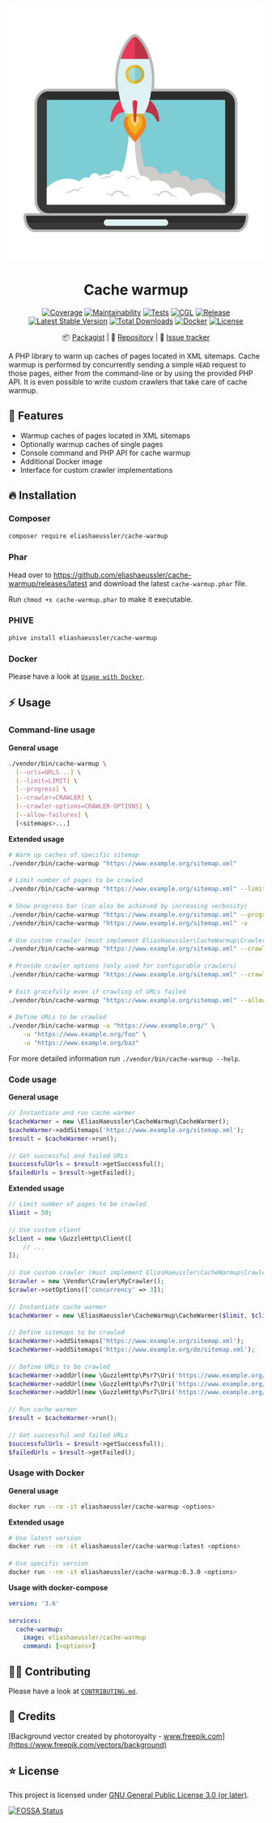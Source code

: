 <div align="center">

![Logo](docs/logo.png)

# Cache warmup

[![Coverage](https://codecov.io/gh/eliashaeussler/cache-warmup/branch/main/graph/badge.svg?token=SAYQJPAHYS)](https://codecov.io/gh/eliashaeussler/cache-warmup)
[![Maintainability](https://api.codeclimate.com/v1/badges/20217c57aa1fc511f8bc/maintainability)](https://codeclimate.com/github/eliashaeussler/cache-warmup/maintainability)
[![Tests](https://github.com/eliashaeussler/cache-warmup/actions/workflows/tests.yaml/badge.svg)](https://github.com/eliashaeussler/cache-warmup/actions/workflows/tests.yaml)
[![CGL](https://github.com/eliashaeussler/cache-warmup/actions/workflows/cgl.yaml/badge.svg)](https://github.com/eliashaeussler/cache-warmup/actions/workflows/cgl.yaml)
[![Release](https://github.com/eliashaeussler/cache-warmup/actions/workflows/release.yaml/badge.svg)](https://github.com/eliashaeussler/cache-warmup/actions/workflows/release.yaml)
[![Latest Stable Version](http://poser.pugx.org/eliashaeussler/cache-warmup/v)](https://packagist.org/packages/eliashaeussler/cache-warmup)
[![Total Downloads](http://poser.pugx.org/eliashaeussler/cache-warmup/downloads)](https://packagist.org/packages/eliashaeussler/cache-warmup)
[![Docker](https://img.shields.io/docker/v/eliashaeussler/cache-warmup?label=docker&sort=semver)](https://hub.docker.com/r/eliashaeussler/cache-warmup)
[![License](http://poser.pugx.org/eliashaeussler/cache-warmup/license)](LICENSE)

:package:&nbsp;[Packagist](https://packagist.org/packages/eliashaeussler/cache-warmup) |
:floppy_disk:&nbsp;[Repository](https://github.com/eliashaeussler/cache-warmup) |
:bug:&nbsp;[Issue tracker](https://github.com/eliashaeussler/cache-warmup/issues)

</div>

A PHP library to warm up caches of pages located in XML sitemaps. Cache warmup
is performed by concurrently sending a simple `HEAD` request to those pages,
either from the command-line or by using the provided PHP API. It is even
possible to write custom crawlers that take care of cache warmup.

## :rocket: Features

* Warmup caches of pages located in XML sitemaps
* Optionally warmup caches of single pages
* Console command and PHP API for cache warmup
* Additional Docker image
* Interface for custom crawler implementations

## :fire: Installation

### Composer

```bash
composer require eliashaeussler/cache-warmup
```

### Phar

Head over to <https://github.com/eliashaeussler/cache-warmup/releases/latest> and
download the latest `cache-warmup.phar` file.

Run `chmod +x cache-warmup.phar` to make it executable.

### PHIVE

```bash
phive install eliashaeussler/cache-warmup
```

### Docker

Please have a look at [`Usage with Docker`](#usage-with-docker).

## :zap: Usage

### Command-line usage

**General usage**

```bash
./vendor/bin/cache-warmup \
  [--urls=URLS...] \
  [--limit=LIMIT] \
  [--progress] \
  [--crawler=CRAWLER] \
  [--crawler-options=CRAWLER-OPTIONS] \
  [--allow-failures] \
  [<sitemaps>...]
```

**Extended usage**

```bash
# Warm up caches of specific sitemap
./vendor/bin/cache-warmup "https://www.example.org/sitemap.xml"

# Limit number of pages to be crawled
./vendor/bin/cache-warmup "https://www.example.org/sitemap.xml" --limit 50

# Show progress bar (can also be achieved by increasing verbosity)
./vendor/bin/cache-warmup "https://www.example.org/sitemap.xml" --progress
./vendor/bin/cache-warmup "https://www.example.org/sitemap.xml" -v

# Use custom crawler (must implement EliasHaeussler\CacheWarmup\Crawler\CrawlerInterface)
./vendor/bin/cache-warmup "https://www.example.org/sitemap.xml" --crawler "Vendor\Crawler\MyCrawler"

# Provide crawler options (only used for configurable crawlers)
./vendor/bin/cache-warmup "https://www.example.org/sitemap.xml" --crawler-options '{"concurrency": 3}'

# Exit gracefully even if crawling of URLs failed
./vendor/bin/cache-warmup "https://www.example.org/sitemap.xml" --allow-failures

# Define URLs to be crawled
./vendor/bin/cache-warmup -u "https://www.example.org/" \
    -u "https://www.example.org/foo" \
    -u "https://www.example.org/baz"
```

For more detailed information run `./vendor/bin/cache-warmup --help`.

### Code usage

**General usage**

```php
// Instantiate and run cache warmer
$cacheWarmer = new \EliasHaeussler\CacheWarmup\CacheWarmer();
$cacheWarmer->addSitemaps('https://www.example.org/sitemap.xml');
$result = $cacheWarmer->run();

// Get successful and failed URLs
$successfulUrls = $result->getSuccessful();
$failedUrls = $result->getFailed();
```

**Extended usage**

```php
// Limit number of pages to be crawled
$limit = 50;

// Use custom client
$client = new \GuzzleHttp\Client([
    // ...
]);

// Use custom crawler (must implement EliasHaeussler\CacheWarmup\Crawler\CrawlerInterface)
$crawler = new \Vendor\Crawler\MyCrawler();
$crawler->setOptions(['concurrency' => 3]);

// Instantiate cache warmer
$cacheWarmer = new \EliasHaeussler\CacheWarmup\CacheWarmer($limit, $client, $crawler);

// Define sitemaps to be crawled
$cacheWarmer->addSitemaps('https://www.example.org/sitemap.xml');
$cacheWarmer->addSitemaps('https://www.example.org/de/sitemap.xml');

// Define URLs to be crawled
$cacheWarmer->addUrl(new \GuzzleHttp\Psr7\Uri('https://www.example.org/'));
$cacheWarmer->addUrl(new \GuzzleHttp\Psr7\Uri('https://www.example.org/foo'));
$cacheWarmer->addUrl(new \GuzzleHttp\Psr7\Uri('https://www.example.org/baz'));

// Run cache warmer
$result = $cacheWarmer->run();

// Get successful and failed URLs
$successfulUrls = $result->getSuccessful();
$failedUrls = $result->getFailed();
```

### Usage with Docker

**General usage**

```bash
docker run --rm -it eliashaeussler/cache-warmup <options>
```

**Extended usage**

```bash
# Use latest version
docker run --rm -it eliashaeussler/cache-warmup:latest <options>

# Use specific version
docker run --rm -it eliashaeussler/cache-warmup:0.3.0 <options>
```

**Usage with docker-compose**

```yaml
version: '3.6'

services:
  cache-warmup:
    image: eliashaeussler/cache-warmup
    command: [<options>]
```

## :technologist: Contributing

Please have a look at [`CONTRIBUTING.md`](CONTRIBUTING.md).

## :gem: Credits

[Background vector created by photoroyalty - www.freepik.com](https://www.freepik.com/vectors/background)

## :star: License

This project is licensed under [GNU General Public License 3.0 (or later)](LICENSE).

[![FOSSA Status](https://app.fossa.com/api/projects/git%2Bgithub.com%2Feliashaeussler%2Fcache-warmup.svg?type=large)](https://app.fossa.com/projects/git%2Bgithub.com%2Feliashaeussler%2Fcache-warmup?ref=badge_large)
